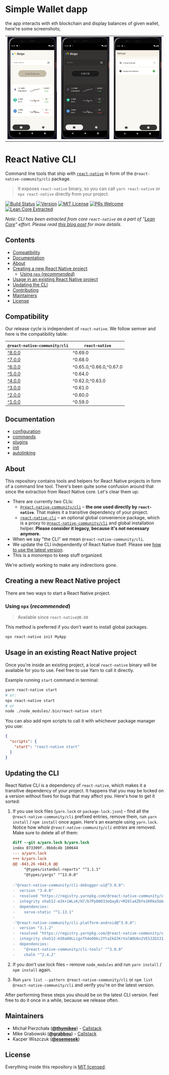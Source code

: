 # Simple Wallet dapp

the app interacts with eth blockchain and display balances of given wallet, here're some screenshots;

<table>
    <tr>
        <td>
         <img src="https://github.com/sbalcin/dappwallet/raw/main/screenshots/dashboard-light.png">
       </td>
     <td>
         <img src="https://github.com/sbalcin/dappwallet/raw/main/screenshots/dashboard-dark.png">
       </td>
     <td>
         <img src="https://github.com/sbalcin/dappwallet/raw/main/screenshots/settings-light.png">
       </td>
    </tr>
</table>


 
# React Native CLI

Command line tools that ship with [`react-native`](https://github.com/facebook/react-native) in form of the `@react-native-community/cli` package.

> It exposes `react-native` binary, so you can call `yarn react-native` or `npx react-native` directly from your project.

[![Build Status][build-badge]][build] [![Version][version-badge]][package] [![MIT License][license-badge]][license] [![PRs Welcome][prs-welcome-badge]][prs-welcome] [![Lean Core Extracted][lean-core-badge]][lean-core]

_Note: CLI has been extracted from core `react-native` as a part of "[Lean Core](https://github.com/facebook/react-native/issues/23313)" effort. Please read [this blog post](https://blog.callstack.io/the-react-native-cli-has-a-new-home-79b63838f0e6) for more details._

## Contents

- [Compatibility](#compatibility)
- [Documentation](#documentation)
- [About](#about)
- [Creating a new React Native project](#creating-a-new-react-native-project)
  - [Using `npx` (_recommended_)](#using-npx-recommended)
- [Usage in an existing React Native project](#usage-in-an-existing-react-native-project)
- [Updating the CLI](#updating-the-cli)
- [Contributing](./CONTRIBUTING.md)
- [Maintainers](#maintainers)
- [License](#license)

## Compatibility

Our release cycle is independent of `react-native`. We follow semver and here is the compatibility table:

| `@react-native-community/cli`                                    | `react-native`          |
| ---------------------------------------------------------------- | ----------------------- |
| [^8.0.0](https://github.com/react-native-community/cli/tree/8.x) | ^0.69.0                 |
| [^7.0.0](https://github.com/react-native-community/cli/tree/7.x) | ^0.68.0                 |
| [^6.0.0](https://github.com/react-native-community/cli/tree/6.x) | ^0.65.0,^0.66.0,^0.67.0 |
| [^5.0.0](https://github.com/react-native-community/cli/tree/5.x) | ^0.64.0                 |
| [^4.0.0](https://github.com/react-native-community/cli/tree/4.x) | ^0.62.0,^0.63.0         |
| [^3.0.0](https://github.com/react-native-community/cli/tree/3.x) | ^0.61.0                 |
| [^2.0.0](https://github.com/react-native-community/cli/tree/2.x) | ^0.60.0                 |
| [^1.0.0](https://github.com/react-native-community/cli/tree/1.x) | ^0.59.0                 |

## Documentation

- [configuration](./docs/configuration.md)
- [commands](./docs/commands.md)
- [plugins](./docs/plugins.md)
- [init](./docs/init.md)
- [autolinking](./docs/autolinking.md)

## About

This repository contains tools and helpers for React Native projects in form of a command line tool. There's been quite some confusion around that since the extraction from React Native core. Let's clear them up:

- There are currently two CLIs:
  - [`@react-native-community/cli`](./packages/cli) – **the one used directly by `react-native`**. That makes it a transitive dependency of your project.
  - [`react-native-cli`](./packages/global-cli) – an optional global convenience package, which is a proxy to [`@react-native-community/cli`](./packages/cli) and global installation helper. **Please consider it legacy, because it's not necessary anymore**.
- When we say "the CLI" we mean `@react-native-community/cli`.
- We update the CLI independently of React Native itself. Please see [how to use the latest version](#updating-the-cli).
- This is a monorepo to keep stuff organized.

We're actively working to make any indirections gone.

## Creating a new React Native project

There are two ways to start a React Native project.

### Using `npx` (_recommended_)

> Available since `react-native@0.60`

This method is preferred if you don't want to install global packages.

```sh
npx react-native init MyApp
```

## Usage in an existing React Native project

Once you're inside an existing project, a local `react-native` binary will be available for you to use. Feel free to use Yarn to call it directly.

Example running `start` command in terminal:

```sh
yarn react-native start
# or:
npx react-native start
# or
node ./node_modules/.bin/react-native start
```

You can also add npm scripts to call it with whichever package manager you use:

```json
{
  "scripts": {
    "start": "react-native start"
  }
}
```

## Updating the CLI

React Native CLI is a dependency of `react-native`, which makes it a transitive dependency of your project. It happens that you may be locked on a version without fixes for bugs that may affect you. Here's how to get it sorted:

1. If you use lock files (`yarn.lock` or `package-lock.json`) - find all the `@react-native-community/cli` prefixed entries, remove them, run `yarn install` / `npm install` once again.
   Here's an example using `yarn.lock`. Notice how _whole `@react-native-community/cli` entries_ are removed. Make sure to delete all of them:

   ```diff
   diff --git a/yarn.lock b/yarn.lock
   index 073309f..0bb8c4b 100644
   --- a/yarn.lock
   +++ b/yarn.lock
   @@ -843,26 +843,6 @@
        "@types/istanbul-reports" "^1.1.1"
        "@types/yargs" "^13.0.0"

   -"@react-native-community/cli-debugger-ui@^3.0.0":
   -  version "3.0.0"
   -  resolved "https://registry.yarnpkg.com/@react-native-community/cli-debugger-ui/-/cli-debugger-ui-3.0.0.tgz#d01d08d1e5ddc1633d82c7d84d48fff07bd39416"
   -  integrity sha512-m3X+iWLsK/H7/b7PpbNO33eQayR/+M26la4ZbYe1KRke5Umg4PIWsvg21O8Tw4uJcY8LA5hsP+rBi/syBkBf0g==
   -  dependencies:
   -    serve-static "^1.13.1"
   -
   -"@react-native-community/cli-platform-android@^3.0.0":
   -  version "3.1.2"
   -  resolved "https://registry.yarnpkg.com/@react-native-community/cli-platform-android/-/cli-platform-android-3.1.2.tgz#313644fba81b5d673cc803009e1eddc930b9618c"
   -  integrity sha512-H30a00LLigsTh4eO0kc2YtaIkOJKrValWOU6n2VES3ZGS31qDx9GhZIwMCMcdzcSnypAyMAfauVatEmBSQZU7Q==
   -  dependencies:
   -    "@react-native-community/cli-tools" "^3.0.0"
   -    chalk "^2.4.2"
   ```

2. If you don't use lock files – remove `node_modules` and run `yarn install` / `npm install` again.
3. Run `yarn list --pattern @react-native-community/cli` or `npm list @react-native-community/cli` and verify you're on the latest version.

After performing these steps you should be on the latest CLI version. Feel free to do it once in a while, because we release often.

## Maintainers

- Michał Pierzchała ([**@thymikee**](https://github.com/thymikee)) - [Callstack](https://callstack.com)
- Mike Grabowski ([**@grabbou**](https://github.com/grabbou)) - [Callstack](https://callstack.com)
- Kacper Wiszczuk ([**@esemesek**](https://github.com/esemesek))

## License

Everything inside this repository is [MIT licensed](./LICENSE).

<!-- badges -->

[build-badge]: https://img.shields.io/circleci/project/github/react-native-community/cli/master.svg?style=flat-square
[build]: https://circleci.com/gh/react-native-community/cli/tree/master
[version-badge]: https://img.shields.io/npm/v/@react-native-community/cli.svg?style=flat-square
[package]: https://www.npmjs.com/package/@react-native-community/cli
[license-badge]: https://img.shields.io/npm/l/@react-native-community/cli.svg?style=flat-square
[license]: https://opensource.org/licenses/MIT
[prs-welcome-badge]: https://img.shields.io/badge/PRs-welcome-brightgreen.svg?style=flat-square
[prs-welcome]: http://makeapullrequest.com
[lean-core-badge]: https://img.shields.io/badge/Lean%20Core-Extracted-brightgreen.svg?style=flat-square
[lean-core]: https://github.com/facebook/react-native/issues/23313

